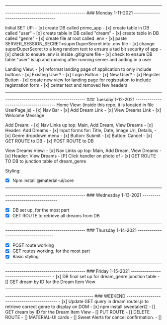 ----------------------------------------------------------------------------------------------------
---------------------------------------- ### Monday 1-11-2021 --------------------------------------

Initial SET UP:
    - [x] create DB called prime_app
    - [x] create table in DB called "user"
    - [x] create table in DB called "dream"
    - [x] create table in DB called "genre"
    - [x] create file at root called .env
    - [x] paste SERVER_SESSION_SECRET=superDuperSecret into .env file
    - [x] change superDuperSecret to a long random text to ensure a tad bit security of app
    - [x] check to ensure .env is inside .gitignore file
    - [x] check to ensure DB table "user" is up and running after running server and adding in a user

Landing View:
    - [x] reformat landing page of application to only include buttons
        - [x] Existing User? 
            - [x] Login Button 
        - [x] New User?
            - [x] Register Button
    - [x] create new view for landing page for registration to include registration form
    - [x] center text and removed few headers

-----------------------------------------------------------------------------------------------------
---------------------------------------- ### Tuesday 1-12-2021 --------------------------------------
Home View: (inside this repo, it is located in file UserPage.js)
    - [x] Nav Bar 
    - [x] Add Dream Link
    - [x] View Dreams Link
    - [x] Welcome Message

Add Dream:
    - [x] Nav Links up top: Main, Add Dream, View Dreams
    - [x] Header: Add Dreams
    - [x] Input forms for: Title, Date, Image Url, Details, 
    - [x] Genre dropdown menu
    - [x] Button: Submit
    - [x] Button: Cancel
    - [x] GET ROUTE to DB
    - [x] POST ROUTE to DB

View Dreams View:
    - [x] Nav Links up top: Main, Add Dream, View Dreams
    - [x] Header: View Dreams
    - [P] Click handler on photo of 
    - [x] GET ROUTE TO DB to junction table of dream_genre  

Styling:
 - [x] Npm install @material-ui/core

----------------------------------------------------------------------------------------------------
---------------------------------------- ### Wednesday 1-13-2021 -----------------------------------

- [x] DB set up, for the most part
- [x] GET ROUTE to retrieve all dreams from DB

----------------------------------------------------------------------------------------------------
---------------------------------------- ### Thursday 1-14-2021 ------------------------------------

- [x] POST route working
- [x] GET routes working, for the most part
- [x] Basic styling

----------------------------------------------------------------------------------------------------
---------------------------------------- ### Friday 1-15-2021 --------------------------------------
    - [x] DB final set up for dream_genre junction table
    - [] GET dream by ID for the Dream Item View 

----------------------------------------------------------------------------------------------------
-------------------------------------------- ### WEEKEND -------------------------------------------
    - [x] Update GET query in dream.router.js to retrieve correct genre to display on DOM
    - [x] npm install sweetalert2 
    - [] GET dream by ID for the Dream Item View 
    - [] PUT ROUTE
    - [] DELETE ROUTE
    - [] MATERIAL-UI cards
    - [] Sweet Alerts for cancel confirmation.
    - [] 




